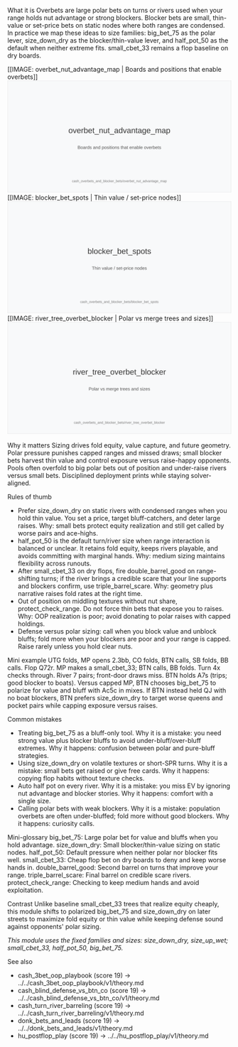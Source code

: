 What it is
Overbets are large polar bets on turns or rivers used when your range holds nut advantage or strong blockers. Blocker bets are small, thin-value or set-price bets on static nodes where both ranges are condensed. In practice we map these ideas to size families: big_bet_75 as the polar lever, size_down_dry as the blocker/thin-value lever, and half_pot_50 as the default when neither extreme fits. small_cbet_33 remains a flop baseline on dry boards.

[[IMAGE: overbet_nut_advantage_map | Boards and positions that enable overbets]]
![Boards and positions that enable overbets](images/overbet_nut_advantage_map.svg)
[[IMAGE: blocker_bet_spots | Thin value / set-price nodes]]
![Thin value / set-price nodes](images/blocker_bet_spots.svg)
[[IMAGE: river_tree_overbet_blocker | Polar vs merge trees and sizes]]
![Polar vs merge trees and sizes](images/river_tree_overbet_blocker.svg)

Why it matters
Sizing drives fold equity, value capture, and future geometry. Polar pressure punishes capped ranges and missed draws; small blocker bets harvest thin value and control exposure versus raise-happy opponents. Pools often overfold to big polar bets out of position and under-raise rivers versus small bets. Disciplined deployment prints while staying solver-aligned.

Rules of thumb

- Prefer size_down_dry on static rivers with condensed ranges when you hold thin value. You set a price, target bluff-catchers, and deter large raises. Why: small bets protect equity realization and still get called by worse pairs and ace-highs.
- half_pot_50 is the default turn/river size when range interaction is balanced or unclear. It retains fold equity, keeps rivers playable, and avoids committing with marginal hands. Why: medium sizing maintains flexibility across runouts.
- After small_cbet_33 on dry flops, fire double_barrel_good on range-shifting turns; if the river brings a credible scare that your line supports and blockers confirm, use triple_barrel_scare. Why: geometry plus narrative raises fold rates at the right time.
- Out of position on middling textures without nut share, protect_check_range. Do not force thin bets that expose you to raises. Why: OOP realization is poor; avoid donating to polar raises with capped holdings.
- Defense versus polar sizing: call when you block value and unblock bluffs; fold more when your blockers are poor and your range is capped. Raise rarely unless you hold clear nuts.

Mini example
UTG folds, MP opens 2.3bb, CO folds, BTN calls, SB folds, BB calls. Flop Q72r. MP makes a small_cbet_33; BTN calls, BB folds. Turn 4x checks through. River 7 pairs; front-door draws miss. BTN holds A7s (trips; good blocker to boats). Versus capped MP, BTN chooses big_bet_75 to polarize for value and bluff with Ac5c in mixes. If BTN instead held QJ with no boat blockers, BTN prefers size_down_dry to target worse queens and pocket pairs while capping exposure versus raises.

Common mistakes
- Treating big_bet_75 as a bluff-only tool. Why it is a mistake: you need strong value plus blocker bluffs to avoid under-bluff/over-bluff extremes. Why it happens: confusion between polar and pure-bluff strategies.
- Using size_down_dry on volatile textures or short-SPR turns. Why it is a mistake: small bets get raised or give free cards. Why it happens: copying flop habits without texture checks.
- Auto half pot on every river. Why it is a mistake: you miss EV by ignoring nut advantage and blocker stories. Why it happens: comfort with a single size.
- Calling polar bets with weak blockers. Why it is a mistake: population overbets are often under-bluffed; fold more without good blockers. Why it happens: curiosity calls.

Mini-glossary
big_bet_75: Large polar bet for value and bluffs when you hold advantage.
size_down_dry: Small blocker/thin-value sizing on static nodes.
half_pot_50: Default pressure when neither polar nor blocker fits well.
small_cbet_33: Cheap flop bet on dry boards to deny and keep worse hands in.
double_barrel_good: Second barrel on turns that improve your range.
triple_barrel_scare: Final barrel on credible scare rivers.
protect_check_range: Checking to keep medium hands and avoid exploitation.

Contrast
Unlike baseline small_cbet_33 trees that realize equity cheaply, this module shifts to polarized big_bet_75 and size_down_dry on later streets to maximize fold equity or thin value while keeping defense sound against opponents' polar sizing.

_This module uses the fixed families and sizes: size_down_dry, size_up_wet; small_cbet_33, half_pot_50, big_bet_75._

See also
- cash_3bet_oop_playbook (score 19) -> ../../cash_3bet_oop_playbook/v1/theory.md
- cash_blind_defense_vs_btn_co (score 19) -> ../../cash_blind_defense_vs_btn_co/v1/theory.md
- cash_turn_river_barreling (score 19) -> ../../cash_turn_river_barreling/v1/theory.md
- donk_bets_and_leads (score 19) -> ../../donk_bets_and_leads/v1/theory.md
- hu_postflop_play (score 19) -> ../../hu_postflop_play/v1/theory.md